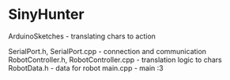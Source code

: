 # SinyHunter
ArduinoSketches - translating chars to action

SerialPort.h, SerialPort.cpp - connection and communication
RobotController.h, RobotController.cpp - translation logic to chars
RobotData.h - data for robot
main.cpp - main :3
